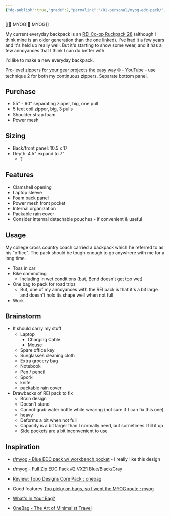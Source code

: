 ```yaml
---
{"dg-publish":true,"grade":2,"permalink":"/01-personal/myog-edc-pack/","dgPassFrontmatter":true}
---
```



[[📘 MYOG\|📘 MYOG]]

My current everyday backpack is an [REI Co-op Ruckpack 28](https://www.rei.com/product/176900/rei-co-op-ruckpack-28-recycled-daypack-mens?color=BLACK) (although I think mine is an older generation than the one linked). I've had it a few years and it's held up really well. But it's starting to show some wear, and it has a few annoyances that I think I can do better with.

I'd like to make a new everyday backpack.

[Pro-level zippers for your gear projects the easy way 🤐 - YouTube](https://www.youtube.com/watch?v=Tjf7XQ08I-c) - use technique 2 for both my continuous zippers. Separate bottom panel.

## Purchase

* 55" - 60" separating zipper, big, one pull
* 5 feet coil zipper, big, 3 pulls
* Shoulder strap foam
* Power mesh

## Sizing

* Back/front panel: 10.5 x 17
* Depth: 4.5" expand to 7"
    * ?

## Features

* Clamshell opening
* Laptop sleeve
* Foam back panel
* Power mesh front pocket
* Internal organization
* Packable rain cover
* Consider internal detachable pouches - if convenient & useful

## Usage

My college cross country coach carried a backpack which he referred to as his "office". The pack should be tough enough to go anywhere with me for a long time.

* Toss in car
* Bike commuting
    * Including in wet conditions (but, Bend doesn't get too wet)
* One bag to pack for road trips
    * But, one of my annoyances with the REI pack is that it's a bit large and doesn't hold its shape well when not full
* Work

## Brainstorm

* It should carry my stuff
    * Laptop
        * Charging Cable
        * Mouse
    * Spare office key
    * Sunglasses cleaning cloth
    * Extra grocery bag
    * Notebook
    * Pen / pencil
    * Spork
    * knife
    * packable rain cover
* Drawbacks of REI pack to fix
    * Brain design
    * Doesn't stand
    * Cannot grab water bottle while wearing (not sure if I can fix this one)
    * heavy
    * Deforms a bit when not full
    * Capacity is a bit larger than I normally need, but sometimes I fill it up
    * Side pockets are a bit inconvenient to use

## Inspiration

* [r/myog - Blue EDC pack w/ workbench pocket](https://www.reddit.com/r/myog/comments/geu2um/blue_edc_pack_w_workbench_pocket/) - I really like this design
* [r/myog - Full Zip EDC Pack #2 VX21 Blue/Black/Gray](https://www.reddit.com/r/myog/comments/9f1kpt/full_zip_edc_pack_2_vx21_blueblackgray/)
* [Review: Topo Designs Core Pack : onebag](https://www.reddit.com/r/onebag/comments/8yggtp/review_topo_designs_core_pack/)
* Good features [Too picky on bags, so I went the MYOG route : myog](https://www.reddit.com/r/myog/comments/sohndo/too_picky_on_bags_so_i_went_the_myog_route/)

* [What's In Your Bag?](https://www.reddit.com/r/whatsinthebag/)
* [OneBag - The Art of Minimalist Travel](https://www.reddit.com/r/onebag/)